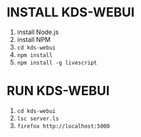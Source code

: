 # INSTALL KDS-WEBUI

1. install Node.js
2. install NPM
3. `cd kds-webui`
4. `npm install`
5. `npm install -g livescript`

# RUN KDS-WEBUI

1. `cd kds-webui`
2. `lsc server.ls`
3. `firefox http://localhost:5000`


